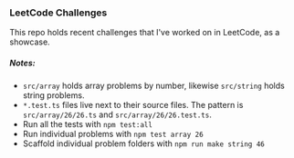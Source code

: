 ### LeetCode Challenges

This repo holds recent challenges that I've worked on in LeetCode, as a showcase.

##### Notes:

- `src/array` holds array problems by number, likewise `src/string` holds string problems.
- `*.test.ts` files live next to their source files. The pattern is `src/array/26/26.ts` and `src/array/26/26.test.ts`.
- Run all the tests with `npm test:all`
- Run individual problems with `npm test array 26`
- Scaffold individual problem folders with `npm run make string 46`
